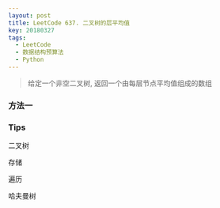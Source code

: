 ```yaml
---
layout: post
title: LeetCode 637. 二叉树的层平均值
key: 20180327
tags: 
  - LeetCode
  - 数据结构预算法
  - Python
---
```


> 给定一个非空二叉树, 返回一个由每层节点平均值组成的数组

### 方法一





### Tips

二叉树

存储

遍历

哈夫曼树